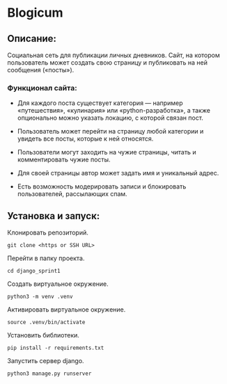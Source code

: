 # Blogicum

## Описание:
Социальная сеть для публикации личных дневников.
Сайт, на котором пользователь может создать свою страницу и 
публиковать на ней сообщения («посты»).

### Функционал сайта:
- Для каждого поста существует категория — например «путешествия», 
«кулинария» или «python-разработка», а также опционально можно указать
локацию, с которой связан пост.

- Пользователь может перейти на страницу любой категории и 
увидеть все посты, которые к ней относятся.

- Пользователи могут заходить на чужие страницы, читать 
и комментировать чужие посты.

- Для своей страницы автор может задать имя и уникальный адрес.

- Есть возможность модерировать записи и блокировать пользователей,
рассылающих спам.


## Установка и запуск:
Клонировать репозиторий.
```
git clone <https or SSH URL>
```

Перейти в папку проекта.
```
cd django_sprint1
```

Создать виртуальное окружение.
```
python3 -m venv .venv
```

Активировать виртуальное окружение.
```
source .venv/bin/activate
```

Установить библиотеки.
```
pip install -r requirements.txt
```

Запустить сервер django.
```
python3 manage.py runserver
```

